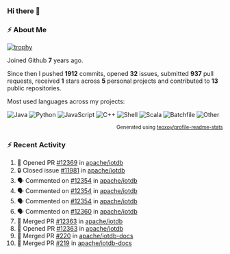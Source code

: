 ### Hi there 👋

### :zap: About Me

[![trophy](https://github-profile-trophy.vercel.app/?username=HTHou&theme=onedark)](https://github.com/ryo-ma/github-profile-trophy)
   
Joined Github **7** years ago.

Since then I pushed **1912** commits, opened **32** issues, submitted **937** pull requests, received **1** stars across **5** personal projects and contributed to **13** public repositories.

Most used languages across my projects:

![Java](https://img.shields.io/static/v1?style=flat-square&label=%E2%A0%80&color=555&labelColor=%23b07219&message=Java%EF%B8%B195.9%25)
![Python](https://img.shields.io/static/v1?style=flat-square&label=%E2%A0%80&color=555&labelColor=%233572A5&message=Python%EF%B8%B10.9%25)
![JavaScript](https://img.shields.io/static/v1?style=flat-square&label=%E2%A0%80&color=555&labelColor=%23f1e05a&message=JavaScript%EF%B8%B10.6%25)
![C++](https://img.shields.io/static/v1?style=flat-square&label=%E2%A0%80&color=555&labelColor=%23f34b7d&message=C%2B%2B%EF%B8%B10.4%25)
![Shell](https://img.shields.io/static/v1?style=flat-square&label=%E2%A0%80&color=555&labelColor=%2389e051&message=Shell%EF%B8%B10.4%25)
![Scala](https://img.shields.io/static/v1?style=flat-square&label=%E2%A0%80&color=555&labelColor=%23c22d40&message=Scala%EF%B8%B10.3%25)
![Batchfile](https://img.shields.io/static/v1?style=flat-square&label=%E2%A0%80&color=555&labelColor=%23C1F12E&message=Batchfile%EF%B8%B10.2%25)
![Other](https://img.shields.io/static/v1?style=flat-square&label=%E2%A0%80&color=555&labelColor=%23ededed&message=Other%EF%B8%B10.8%25)

<p align="right"><sub>Generated using <a href="https://github.com/marketplace/actions/profile-readme-stats">teoxoy/profile-readme-stats</a></sub></p>


<!--![](https://github.com/HTHou/HTHou/blob/output/github-contribution-grid-snake.svg)-->

<!--![Haonan Hou's github stats](https://github-readme-stats.vercel.app/api?username=HTHou&count_private=true&show_icons=true&theme=onedark)-->

<!--![Haonan Hou's wakatime stats](https://github-readme-stats.vercel.app/api/wakatime?username=HTHou&layout=compact&theme=onedark)-->

<!--![Top Langs](https://github-readme-stats.vercel.app/api/top-langs/?username=HTHou&theme=onedark&layout=compact)-->

### :zap: Recent Activity
<!--START_SECTION:activity-->
1. 💪 Opened PR [#12369](https://github.com/apache/iotdb/pull/12369) in [apache/iotdb](https://github.com/apache/iotdb)
2. 🔒 Closed issue [#11981](https://github.com/apache/iotdb/issues/11981) in [apache/iotdb](https://github.com/apache/iotdb)
3. 🗣 Commented on [#12354](https://github.com/apache/iotdb/issues/12354#issuecomment-2062866986) in [apache/iotdb](https://github.com/apache/iotdb)
4. 🗣 Commented on [#12354](https://github.com/apache/iotdb/issues/12354#issuecomment-2062864428) in [apache/iotdb](https://github.com/apache/iotdb)
5. 🗣 Commented on [#12354](https://github.com/apache/iotdb/issues/12354#issuecomment-2062863799) in [apache/iotdb](https://github.com/apache/iotdb)
6. 🗣 Commented on [#12360](https://github.com/apache/iotdb/issues/12360#issuecomment-2062858071) in [apache/iotdb](https://github.com/apache/iotdb)
7. 🎉 Merged PR [#12363](https://github.com/apache/iotdb/pull/12363) in [apache/iotdb](https://github.com/apache/iotdb)
8. 💪 Opened PR [#12363](https://github.com/apache/iotdb/pull/12363) in [apache/iotdb](https://github.com/apache/iotdb)
9. 🎉 Merged PR [#220](https://github.com/apache/iotdb-docs/pull/220) in [apache/iotdb-docs](https://github.com/apache/iotdb-docs)
10. 🎉 Merged PR [#219](https://github.com/apache/iotdb-docs/pull/219) in [apache/iotdb-docs](https://github.com/apache/iotdb-docs)
<!--END_SECTION:activity-->

<!--
**HTHou/HTHou** is a ✨ _special_ ✨ repository because its `README.md` (this file) appears on your GitHub profile.

Here are some ideas to get you started:

- 🔭 I’m currently working on ...
- 🌱 I’m currently learning ...
- 👯 I’m looking to collaborate on ...
- 🤔 I’m looking for help with ...
- 💬 Ask me about ...
- 📫 How to reach me: ...
- 😄 Pronouns: ...
- ⚡ Fun fact: ...
-->
